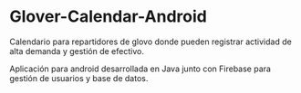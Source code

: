 # Glover-Calendar-Android

Calendario para repartidores de glovo donde pueden registrar actividad de alta demanda y gestión de efectivo.

Aplicación para android desarrollada en Java junto con Firebase para gestión de usuarios y base de datos.
